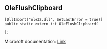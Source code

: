 ## OleFlushClipboard

```
[DllImport("ole32.dll", SetLastError = true)]
public static extern int OleFlushClipboard(
   
);
```

Microsoft documentation: [Link](https://docs.microsoft.com/en-us/windows/win32/api/ole2/nf-ole2-oleflushclipboard)
